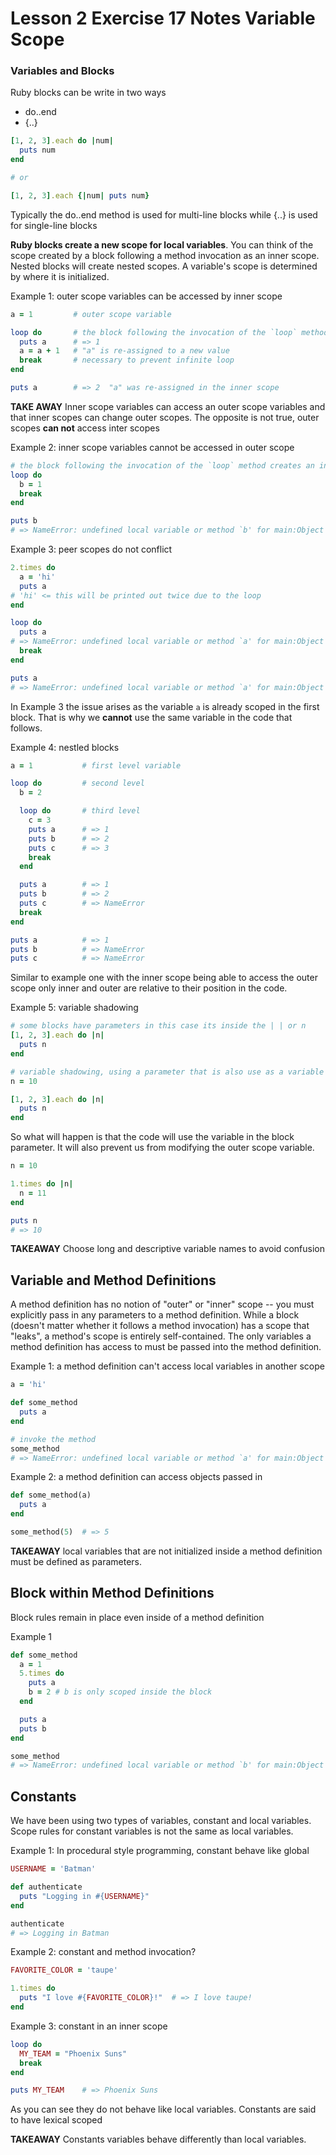 # Lesson 2 Exercise 17 Notes Variable Scope

### Variables and Blocks
Ruby blocks can be write in two ways
- do..end
- {..}

```ruby
[1, 2, 3].each do |num|
  puts num
end

# or

[1, 2, 3].each {|num| puts num}  
```
Typically the do..end method is used for multi-line blocks while {..} is used for single-line blocks

**Ruby blocks create a new scope for local variables**. You can think of the scope created by a block following a method invocation as an inner scope. Nested blocks will create nested scopes. A variable's scope is determined by where it is initialized.

Example 1: outer scope variables can be accessed by inner scope
```ruby
a = 1         # outer scope variable

loop do       # the block following the invocation of the `loop` method creates an inner scope
  puts a      # => 1
  a = a + 1   # "a" is re-assigned to a new value
  break       # necessary to prevent infinite loop
end

puts a        # => 2  "a" was re-assigned in the inner scope
```
**TAKE AWAY** Inner scope variables can access an outer scope variables and that inner scopes can change outer scopes. The opposite is not true, outer scopes **can not** access inter scopes

Example 2: inner scope variables cannot be accessed in outer scope
```Ruby
# the block following the invocation of the `loop` method creates an inner scope
loop do       
  b = 1
  break
end

puts b
# => NameError: undefined local variable or method `b' for main:Object
```
Example 3: peer scopes do not conflict
```ruby
2.times do
  a = 'hi'
  puts a
# 'hi' <= this will be printed out twice due to the loop
end

loop do
  puts a
# => NameError: undefined local variable or method `a' for main:Object
  break
end

puts a
# => NameError: undefined local variable or method `a' for main:Object
```

In Example 3 the issue arises as the variable `a` is already scoped in the first block. That is why we **cannot** use the same variable in the code that follows.

Example 4: nestled blocks
```Ruby
a = 1           # first level variable

loop do         # second level
  b = 2

  loop do       # third level
    c = 3
    puts a      # => 1
    puts b      # => 2
    puts c      # => 3
    break
  end

  puts a        # => 1
  puts b        # => 2
  puts c        # => NameError
  break
end

puts a          # => 1
puts b          # => NameError
puts c          # => NameError
```
Similar to example one with the inner scope being able to access the outer scope only inner and outer are relative to their position in the code.

Example 5: variable shadowing
```Ruby
# some blocks have parameters in this case its inside the | | or n
[1, 2, 3].each do |n|
  puts n
end

# variable shadowing, using a parameter that is also use as a variable in the outer scope. so its like have to of the same variable in the inner scope.
n = 10

[1, 2, 3].each do |n|
  puts n
end
```
So what will happen is that the code will use the variable in the block parameter. It will also prevent us from modifying the outer scope variable.

```ruby
n = 10

1.times do |n|
  n = 11
end

puts n
# => 10
```
**TAKEAWAY** Choose long and descriptive variable names to avoid confusion

## Variable and Method Definitions

A method definition has no notion of "outer" or "inner" scope -- you must explicitly pass in any parameters to a method definition. While a block (doesn't matter whether it follows a method invocation) has a scope that "leaks", a method's scope is entirely self-contained. The only variables a method definition has access to must be passed into the method definition.

Example 1: a method definition can't access local variables in another scope
```Ruby
a = 'hi'

def some_method
  puts a
end

# invoke the method
some_method
# => NameError: undefined local variable or method `a' for main:Object
```
Example 2: a method definition can access objects passed in
```Ruby
def some_method(a)
  puts a
end

some_method(5)  # => 5
```
**TAKEAWAY** local variables that are not initialized inside a method definition must be defined as parameters.

## Block within Method Definitions

Block rules remain in place even inside of a method definition

Example 1
```Ruby
def some_method
  a = 1
  5.times do
    puts a
    b = 2 # b is only scoped inside the block
  end

  puts a
  puts b
end

some_method
# => NameError: undefined local variable or method `b' for main:Object
```

## Constants

We have been using two types of variables, constant and local variables.
Scope rules for constant variables is not the same as local variables.

Example 1: In procedural style programming, constant behave like global
```ruby
USERNAME = 'Batman'

def authenticate
  puts "Logging in #{USERNAME}"
end

authenticate
# => Logging in Batman
```

Example 2: constant and method invocation?
```ruby
FAVORITE_COLOR = 'taupe'

1.times do
  puts "I love #{FAVORITE_COLOR}!"  # => I love taupe!
end
```

Example 3: constant in an inner scope
```Ruby
loop do
  MY_TEAM = "Phoenix Suns"
  break
end

puts MY_TEAM    # => Phoenix Suns
```

As you can see they do not behave like local variables. Constants are said to have lexical scoped

**TAKEAWAY** Constants variables behave differently than local variables.
